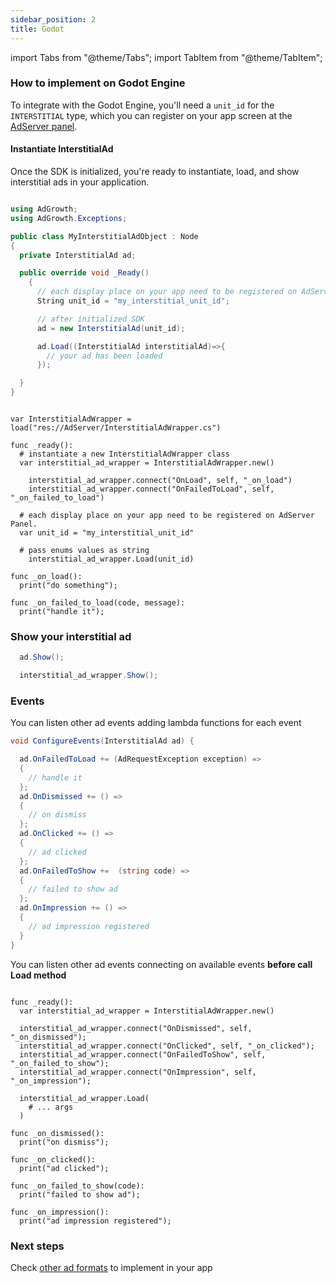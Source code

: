```yaml
---
sidebar_position: 2
title: Godot
---
```


import Tabs from "@theme/Tabs";
import TabItem from "@theme/TabItem";

### How to implement on Godot Engine

To integrate with the Godot Engine, you'll need a `unit_id` for the `INTERSTITIAL` type, which you can register on your app screen at the [AdServer panel](https://adserver.adgrowth.com/mfe-apps/apps).

#### Instantiate InterstitialAd

Once the SDK is initialized, you're ready to instantiate, load, and show interstitial ads in your application.

<Tabs>
  <TabItem value="csharp" label="C#" default>

```csharp

using AdGrowth;
using AdGrowth.Exceptions;

public class MyInterstitialAdObject : Node
{
  private InterstitialAd ad;

  public override void _Ready()
    {
      // each display place on your app need to be registered on AdServer Panel.
      String unit_id = "my_interstitial_unit_id";

      // after initialized SDK
      ad = new InterstitialAd(unit_id);

      ad.Load((InterstitialAd interstitialAd)=>{
        // your ad has been loaded
      });

  }
}
```

  </TabItem>
  <TabItem value="gdscript" label="GDScript">

```gdscript

var InterstitialAdWrapper = load("res://AdServer/InterstitialAdWrapper.cs")

func _ready():
  # instantiate a new InterstitialAdWrapper class
  var interstitial_ad_wrapper = InterstitialAdWrapper.new()

	interstitial_ad_wrapper.connect("OnLoad", self, "_on_load")
	interstitial_ad_wrapper.connect("OnFailedToLoad", self, "_on_failed_to_load")

  # each display place on your app need to be registered on AdServer Panel.
  var unit_id = "my_interstitial_unit_id"

  # pass enums values as string
	interstitial_ad_wrapper.Load(unit_id)

func _on_load():
  print("do something");

func _on_failed_to_load(code, message):
  print("handle it");

```

  </TabItem>
</Tabs>

### Show your interstitial ad

<Tabs>
  <TabItem value="csharp" label="C#" default>

```csharp
  ad.Show();
```

  </TabItem>
  <TabItem value="gdscript" label="GDScript">

```csharp
  interstitial_ad_wrapper.Show();
```

  </TabItem>
</Tabs>

### Events

You can listen other ad events adding lambda functions for each event
<Tabs>
  <TabItem value="csharp" label="C#" default>

```csharp
void ConfigureEvents(InterstitialAd ad) {

  ad.OnFailedToLoad += (AdRequestException exception) =>
  {
    // handle it
  };
  ad.OnDismissed += () =>
  {
    // on dismiss
  };
  ad.OnClicked += () =>
  {
    // ad clicked
  };
  ad.OnFailedToShow +=  (string code) =>
  {
    // failed to show ad
  };
  ad.OnImpression += () =>
  {
    // ad impression registered
  }
}
```

 </TabItem>
  <TabItem value="gdscript" label="GDScript">


You can listen other ad events connecting on available events **before call Load method**


```gdscript

func _ready():
  var interstitial_ad_wrapper = InterstitialAdWrapper.new()
  
  interstitial_ad_wrapper.connect("OnDismissed", self, "_on_dismissed");
  interstitial_ad_wrapper.connect("OnClicked", self, "_on_clicked");
  interstitial_ad_wrapper.connect("OnFailedToShow", self, "_on_failed_to_show");
  interstitial_ad_wrapper.connect("OnImpression", self, "_on_impression");

  interstitial_ad_wrapper.Load(
    # ... args
  )

func _on_dismissed():
  print("on dismiss");

func _on_clicked():
  print("ad clicked");

func _on_failed_to_show(code):
  print("failed to show ad");

func _on_impression():
  print("ad impression registered");

```

  </TabItem>
</Tabs>

### Next steps

Check [other ad formats](../../usage/) to implement in your app
